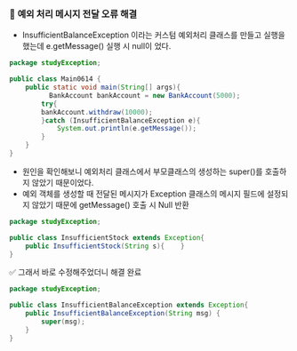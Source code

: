 ### 🤢 **예외 처리 메시지 전달 오류 해결**

- InsufficientBalanceException 이라는 커스텀 예외처리 클래스를 만들고 실행을 했는데 e.getMessage() 실행 시 null이 었다.

```java
package studyException;

public class Main0614 {
    public static void main(String[] args){
		  BankAccount bankAccount = new BankAccount(5000);
	    try{
        bankAccount.withdraw(10000);
	    }catch (InsufficientBalanceException e){
	        System.out.println(e.getMessage());
	    }
    }
}

```

- 원인을 확인해보니 예외처리 클래스에서 부모클래스의 생성하는 super()를 호출하지 않았기 때문이었다.
- 예외 객체를 생성할 때 전달된 메시지가 Exception 클래스의 메시지 필드에 설정되지 않았기 때문에 getMessage() 호출 시 Null 반환

```java
package studyException;

public class InsufficientStock extends Exception{
    public InsufficientStock(String s){    }
}
```

✅ 그래서 바로 수정해주었더니 해결 완료 

```java
package studyException;

public class InsufficientBalanceException extends Exception{
    public InsufficientBalanceException(String msg) {
        super(msg);
    }
}
```
